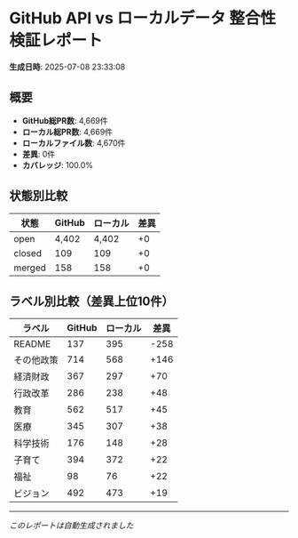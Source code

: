 # GitHub API vs ローカルデータ 整合性検証レポート

**生成日時**: 2025-07-08 23:33:08

## 概要

- **GitHub総PR数**: 4,669件
- **ローカル総PR数**: 4,669件
- **ローカルファイル数**: 4,670件
- **差異**: 0件
- **カバレッジ**: 100.0%

## 状態別比較

| 状態 | GitHub | ローカル | 差異 |
|------|--------|----------|------|
| open | 4,402 | 4,402 | +0 |
| closed | 109 | 109 | +0 |
| merged | 158 | 158 | +0 |

## ラベル別比較（差異上位10件）

| ラベル | GitHub | ローカル | 差異 |
|--------|--------|----------|------|
| README | 137 | 395 | -258 |
| その他政策 | 714 | 568 | +146 |
| 経済財政 | 367 | 297 | +70 |
| 行政改革 | 286 | 238 | +48 |
| 教育 | 562 | 517 | +45 |
| 医療 | 345 | 307 | +38 |
| 科学技術 | 176 | 148 | +28 |
| 子育て | 394 | 372 | +22 |
| 福祉 | 98 | 76 | +22 |
| ビジョン | 492 | 473 | +19 |

---
*このレポートは自動生成されました*